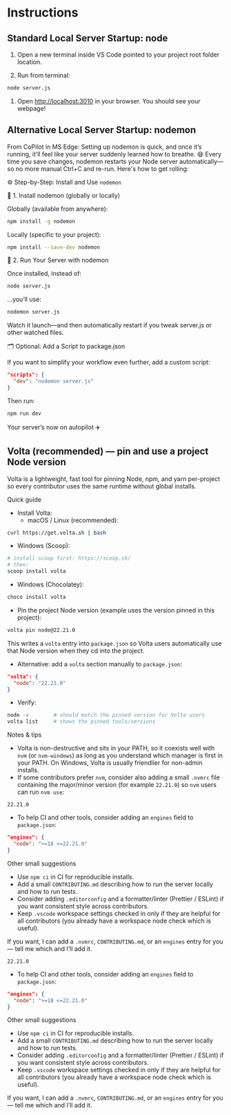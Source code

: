 # Instructions

## Standard Local Server Startup: node

1. Open a new terminal inside VS Code pointed to your project root folder location.

1. Run from terminal:

```bash
node server.js
```

1. Open <http://localhost:3010> in your browser. You should see your webpage!

## Alternative Local Server Startup: nodemon

From CoPilot in MS Edge: Setting up nodemon is quick, and once it’s running, it’ll feel like your server suddenly learned how to breathe. 😄 Every time you save changes, nodemon restarts your Node server automatically—so no more manual Ctrl+C and re-run. Here's how to get rolling:

⚙️ Step-by-Step: Install and Use `nodemon`

🛒 1. Install nodemon (globally or locally)

Globally (available from anywhere):

```bash
npm install -g nodemon
```
Locally (specific to your project):

```bash
npm install --save-dev nodemon
```

🧨 2. Run Your Server with nodemon

Once installed, instead of:

```bash
node server.js
```

…you’ll use:

```bash
nodemon server.js
```

Watch it launch—and then automatically restart if you tweak server.js or other watched files.

🗂️ Optional: Add a Script to package.json

If you want to simplify your workflow even further, add a custom script:

```json
"scripts": {
  "dev": "nodemon server.js"
}
```

Then run:

```bash
npm run dev
```

Your server’s now on autopilot ✈️

## Volta (recommended) — pin and use a project Node version

Volta is a lightweight, fast tool for pinning Node, npm, and yarn per-project so every contributor uses the same runtime without global installs.

Quick guide

- Install Volta:
  - macOS / Linux (recommended):
```bash
curl https://get.volta.sh | bash
```
  - Windows (Scoop):
```powershell
# install scoop first: https://scoop.sh/
# then:
scoop install volta
```
  - Windows (Chocolatey):
```powershell
choco install volta
```

- Pin the project Node version (example uses the version pinned in this project):
```bash
volta pin node@22.21.0
```
This writes a `volta` entry into `package.json` so Volta users automatically use that Node version when they cd into the project.

- Alternative: add a `volta` section manually to `package.json`:
```json
"volta": {
  "node": "22.21.0"
}
```

- Verify:
```bash
node -v        # should match the pinned version for Volta users
volta list     # shows the pinned tools/versions
```

Notes & tips
- Volta is non-destructive and sits in your PATH, so it coexists well with `nvm` (or `nvm-windows`) as long as you understand which manager is first in your PATH. On Windows, Volta is usually friendlier for non-admin installs.
- If some contributors prefer `nvm`, consider also adding a small `.nvmrc` file containing the major/minor version (for example `22.21.0`) so `nvm` users can run `nvm use`:
```text
22.21.0
```
- To help CI and other tools, consider adding an `engines` field to `package.json`:
```json
"engines": {
  "node": ">=18 <=22.21.0"
}
```

Other small suggestions
- Use `npm ci` in CI for reproducible installs.
- Add a small `CONTRIBUTING.md` describing how to run the server locally and how to run tests.
- Consider adding `.editorconfig` and a formatter/linter (Prettier / ESLint) if you want consistent style across contributors.
- Keep `.vscode` workspace settings checked in only if they are helpful for all contributors (you already have a workspace node check which is useful).

If you want, I can add a `.nvmrc`, `CONTRIBUTING.md`, or an `engines` entry for you — tell me which and I’ll add it.
```text
22.21.0
```
- To help CI and other tools, consider adding an `engines` field to `package.json`:
```json
"engines": {
  "node": ">=18 <=22.21.0"
}
```

Other small suggestions
- Use `npm ci` in CI for reproducible installs.
- Add a small `CONTRIBUTING.md` describing how to run the server locally and how to run tests.
- Consider adding `.editorconfig` and a formatter/linter (Prettier / ESLint) if you want consistent style across contributors.
- Keep `.vscode` workspace settings checked in only if they are helpful for all contributors (you already have a workspace node check which is useful).

If you want, I can add a `.nvmrc`, `CONTRIBUTING.md`, or an `engines` entry for you — tell me which and I’ll add it.
